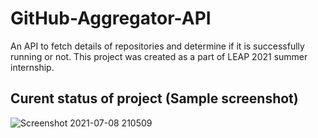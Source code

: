 # GitHub-Aggregator-API

An API to fetch details of repositories and determine if it is successfully running or not. This project was created as a part of LEAP 2021 summer internship.


## Curent status of project (Sample screenshot)

![Screenshot 2021-07-08 210509](https://user-images.githubusercontent.com/54582161/124951062-a10d7d80-e030-11eb-8065-45cb737a90dd.jpg)
